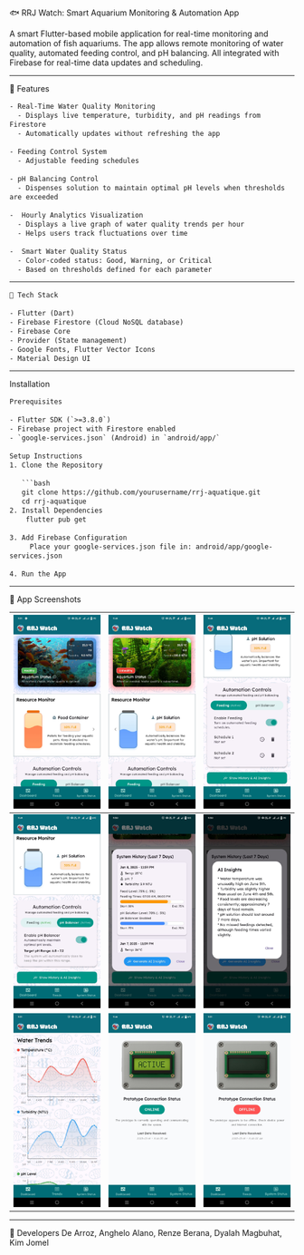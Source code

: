 🐟 RRJ Watch: Smart Aquarium Monitoring & Automation App

A smart Flutter-based mobile application for real-time monitoring and automation of fish aquariums. The app allows remote monitoring of water quality, automated feeding control, and pH balancing. All integrated with Firebase for real-time data updates and scheduling.

---
📱 Features
```plaintext
- Real-Time Water Quality Monitoring
  - Displays live temperature, turbidity, and pH readings from Firestore
  - Automatically updates without refreshing the app

- Feeding Control System
  - Adjustable feeding schedules

- pH Balancing Control
  - Dispenses solution to maintain optimal pH levels when thresholds are exceeded

-  Hourly Analytics Visualization 
  - Displays a live graph of water quality trends per hour
  - Helps users track fluctuations over time

-  Smart Water Quality Status
  - Color-coded status: Good, Warning, or Critical
  - Based on thresholds defined for each parameter
```
---
```plaintext
🧰 Tech Stack

- Flutter (Dart)
- Firebase Firestore (Cloud NoSQL database)
- Firebase Core
- Provider (State management)
- Google Fonts, Flutter Vector Icons
- Material Design UI
```
---

Installation
```plaintext
Prerequisites

- Flutter SDK (`>=3.8.0`)
- Firebase project with Firestore enabled
- `google-services.json` (Android) in `android/app/`

Setup Instructions
1. Clone the Repository

   ```bash
   git clone https://github.com/yourusername/rrj-aquatique.git
   cd rrj-aquatique
2. Install Dependencies
    flutter pub get
   
3. Add Firebase Configuration
     Place your google-services.json file in: android/app/google-services.json

4. Run the App
```
---
📱 App Screenshots

| ![](rrj_aquatique/assets/screenshots/1.jpg) | ![](rrj_aquatique/assets/screenshots/2.jpg) | ![](rrj_aquatique/assets/screenshots/3.jpg) |
|---------------------------------------------|---------------------------------------------|---------------------------------------------|
| ![](rrj_aquatique/assets/screenshots/4.jpg) | ![](rrj_aquatique/assets/screenshots/5.jpg) | ![](rrj_aquatique/assets/screenshots/6.jpg) |
| ![](rrj_aquatique/assets/screenshots/7.jpg) | ![](rrj_aquatique/assets/screenshots/8.jpg) | ![](rrj_aquatique/assets/screenshots/9.jpg) |

---

👥 Developers
De Arroz, Anghelo 
Alano, Renze 
Berana, Dyalah
Magbuhat, Kim Jomel
